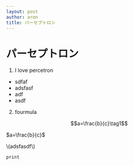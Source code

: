 ```yaml
---
layout: post
author: aron
title: パーセプトロン
---
```

# パーセプトロン

1. I love percetron

- sdfaf
- adsfasf
- adf
- asdf

2. fourmula

$$a=\frac{b}{c}\tag1$$

$a=\frac{b}{c}$

\\(adsfasdf\\)

```C++
print
```